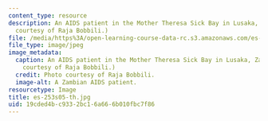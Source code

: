 ```yaml
---
content_type: resource
description: An AIDS patient in the Mother Theresa Sick Bay in Lusaka, Zambia. (Photo
  courtesy of Raja Bobbili.)
file: /media/https%3A/open-learning-course-data-rc.s3.amazonaws.com/es-253-aids-and-poverty-in-africa-spring-2005/19cded4bc9332bc16a666b010fbc7f86_es-253s05-th.jpg
file_type: image/jpeg
image_metadata:
  caption: An AIDS patient in the Mother Theresa Sick Bay in Lusaka, Zambia. (Photo
    courtesy of Raja Bobbili.)
  credit: Photo courtesy of Raja Bobbili.
  image-alt: A Zambian AIDS patient.
resourcetype: Image
title: es-253s05-th.jpg
uid: 19cded4b-c933-2bc1-6a66-6b010fbc7f86
---
```

